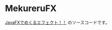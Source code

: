 MekureruFX
==========

[JavaFXでめくるエフェクト！！][1] のソースコードです。


  [1]: http://caffeineswitch.net/rulog/javafx%E3%81%A7%E3%82%81%E3%81%8F%E3%82%8B%E3%82%A8%E3%83%95%E3%82%A7%E3%82%AF%E3%83%88%EF%BC%81%EF%BC%81/